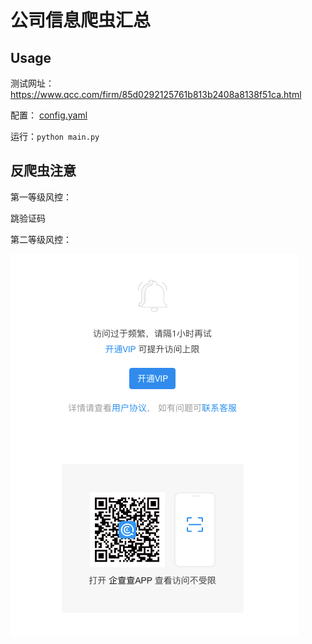 # 公司信息爬虫汇总

## Usage

测试网址：https://www.qcc.com/firm/85d0292125761b813b2408a8138f51ca.html

配置： [config.yaml](config.yaml)

运行：`python main.py`

## 反爬虫注意

第一等级风控：

跳验证码

第二等级风控：

![img.png](docs/ban-vip.png)